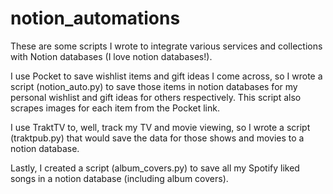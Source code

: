 # notion_automations

These are some scripts I wrote to integrate various services and collections with Notion databases (I love notion databases!).

I use Pocket to save wishlist items and gift ideas I come across, so I wrote a script (notion_auto.py) to save those items in notion databases for my personal wishlist and gift ideas for others respectively. This script also scrapes images for each item from the Pocket link.

I use TraktTV to, well, track my TV and movie viewing, so I wrote a script (traktpub.py) that would save the data for those shows and movies to a notion database.

Lastly, I created a script (album_covers.py) to save all my Spotify liked songs in a notion database (including album covers).
